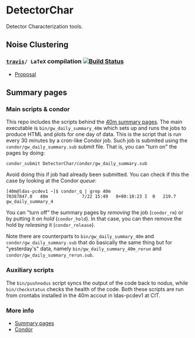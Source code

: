# DetectorChar
Detector Characterization tools.

## Noise Clustering

### [`travis`](https://gist.github.com/anchal-physics/c219a617293e9098b726bcb33692825f)`/ LaTeX` compilation [![Build Status](https://travis-ci.com/CaltechExperimentalGravity/DetectorChar.svg?token=uERMqbPZoxpPqfDGvg9v&branch=preparatory-work)](https://travis-ci.com/CaltechExperimentalGravity/DetectorChar)

- [Proposal](https://github.com/CaltechExperimentalGravity/DetectorChar/blob/gh-pages/reports/SURF2019/proposal/Proposal.pdf) 

## Summary pages

### Main scripts & condor

This repo includes the scripts behind the [40m summary pages](https://nodus.ligo.caltech.edu:30889/detcharsummary/). The main executable is `bin/gw_daily_summary_40m` which sets up and runs the jobs to produce HTML 
and plots for one day of data. This is the script that is run every 30 minutes 
by a cron-like Condor job. Such job is submited using the 
`condor/gw_daily_summary.sub` submit file. That is, you can "turn on" the pages 
by doing:

```
condor_submit DetectorChar/condor/gw_daily_summary.sub
```

Avoid doing this if job had already been submitted. You can check if this the 
case by looking at the Condor *queue*:

```
[40m@ldas-pcdev1 ~]$ condor_q | grep 40m
70387847.0   40m             7/22 15:49   0+00:18:23 I  0   219.7 gw_daily_summary_4
```

You can "turn off" the summary pages by *removing* the job (`condor_rm`) or by 
putting it on *hold* (`condor_hold`). In that case, you can then remove the hold by
*releasing* it (`condor_release`).

Note there are counterparts to `bin/gw_daily_summary_40m` and `condor/gw_daily_summary.sub` 
that do basically the same thing but for "yesterday's" data, namely `bin/gw_daily_summary_40m_rerun` 
and `condor/gw_daily_summary_rerun.sub`.

### Auxiliary scripts

The `bin/pushnodus` script syncs the output of the code back to nodus, while 
`bin/checkstatus` checks the health of the code. Both these scripts are run from 
crontabs installed in the 40m accout in ldas-pcdev1 at CIT.

### More info

- [Summary pages](https://wiki-40m.ligo.caltech.edu/DailySummaryHelp)
- [Condor](http://research.cs.wisc.edu/htcondor/manual/)
